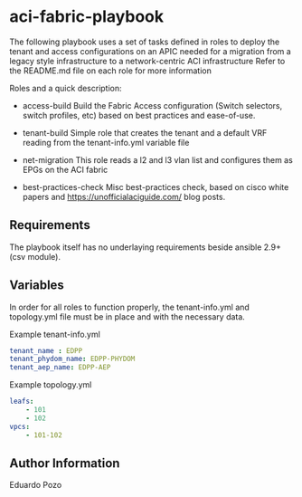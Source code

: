 aci-fabric-playbook
=========

The following playbook uses a set of tasks defined in roles to deploy the tenant and access configurations on an APIC needed for a migration from a legacy style infrastructure to a network-centric ACI infrastructure
Refer to the README.md file on each role for more information

Roles and a quick description:

 - access-build
 Build the Fabric Access configuration (Switch selectors, switch profiles, etc) based on best practices and ease-of-use. 

 - tenant-build
 Simple role that creates the tenant and a default VRF reading from the tenant-info.yml variable file

 - net-migration
This role reads a l2 and l3 vlan list and configures them as EPGs on the ACI fabric

 - best-practices-check
 Misc best-practices check, based on cisco white papers and https://unofficialaciguide.com/ blog posts.

Requirements
------------

The playbook itself has no underlaying requirements beside ansible 2.9+ (csv module). 

Variables
--------------

In order for all roles to function properly, the tenant-info.yml and topology.yml file must be in place and with the necessary data.

Example tenant-info.yml
```yaml
tenant_name : EDPP
tenant_phydom_name: EDPP-PHYDOM
tenant_aep_name: EDPP-AEP
```

Example topology.yml
```yaml
leafs:
    - 101
    - 102
vpcs:
    - 101-102
```


Author Information
------------------

Eduardo Pozo
